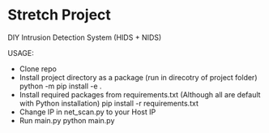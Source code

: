 # Stretch Project
 DIY Intrusion Detection System (HIDS + NIDS)

USAGE:

- Clone repo
- Install project directory as a package (run in direcotry of project folder)
        python -m pip install -e .
- Install required packages from requirements.txt (Although all are default with Python installation)
        pip install -r requirements.txt
- Change IP in net_scan.py to your Host IP
- Run main.py
      python main.py
